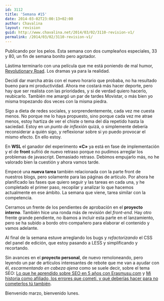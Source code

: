 ```yaml
---
id: 3112
title: 'Semana #15'
date: 2014-03-02T23:00:13+02:00
author: Chavalina
layout: revision
guid: http://www.chavalina.net/2014/03/02/3110-revision-v1/
permalink: /2014/03/02/3110-revision-v1/
---
```

Publicando por los pelos. Esta semana con dos cumpleaños especiales, 33 y 80, un fin de semana bonito pero agotador. 



Lástima terminarlo con una película que me está poniendo de mal humor, [Revolutionary Road](http://www.filmaffinity.com/es/film162304.html). Los dramas ya para la realidad.

Decidí dar marcha atrás con el nuevo horario que probaba, no ha resultado bueno para mi productividad. Ahora me costará más hacer deporte, pero hay que ser realista con las prioridades, y si de verdad quiero hacerlo, reubicarlo. También me amargó un par de tardes Movistar, o más bien yo misma tropezando dos veces con la misma piedra.

Sigo a dieta de redes sociales, y sorprendentemente, cada vez me cuesta menos. No porque me lo haya propuesto, sino porque cada vez me atrae menos, estoy hartiza de ver el chiste o tema del día repetido hasta la saciedad. Estoy en un _punto de inflexión_ quizá, o simplemente debería reconsiderar a quién sigo, y reflexionar sobre si yo puedo provocar el mismo efecto. En ello estoy.

En **WSL** el ganador del experimento **«C»** ya está en fase de implementación y el de **front** sufrió de nuevo retraso porque no pudimos arreglar los problemas de javascript. Demasiado retraso. Debimos empujarlo más, no he valorado bien la cuestión y ahora vamos tarde.

Empecé una **nueva tarea** también relacionada con la parte front de nuestros blogs, pero solamente para las páginas de artículo. Por ahora he planificado las fases que quiero seguir y las tareas en cada una, y he completado el primer paso, recopilar y analizar lo que hacemos actualmente en ese ámbito. La semana que viene, tarea similar con la competencia.

Cerramos un frente de los pendientes de aprobación en el **proyecto interno**. También hice una ronda más de revisión del _front-end_. Hay otro frente grande pendiente, no íbamos a incluir esta parte en el lanzamiento, pero se ha subido a bordo otro compañero para elaborar el contenido y vamos adelante.

Al final de la semana estuve arreglando los bugs y _refactorizando_ el CSS del panel de edición, que estoy pasando a LESS y simplificando y recortando.

Sin avances en el **proyecto personal**, de nuevo remoloneando, pero leyendo un par de artículos interesantes de rebote que me van a ayudar con él, _escarmentando en cabeza ajena_ como se suele decir, sobre el tema SEO: [Lo que he aprendido sobre SEO en 5 años con Erasmusu.com](http://javilop.com/startupea-inteligentemente/lo-que-he-aprendido-sobre-seo-en-5-anos-con-erasmusu-com/) y [Mi historia como afiliado, los errores que cometí, y qué deberías hacer para no cometerlos tú también](http://viviralmaximo.net/historia-errores-afiliados/).

Bienvenido marzo, bienvenido lunes.